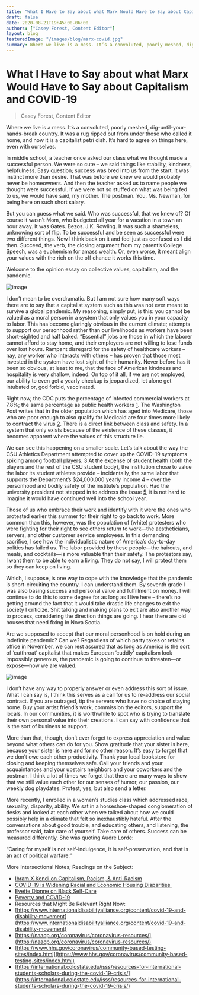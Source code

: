 ```yaml
---
title: "What I Have to Say about what Marx Would Have to Say about Capitalism and COVID-19"
draft: false
date: 2020-08-21T19:45:00-06:00
authors: ["Casey Forest, Content Editor"]
layout: blog
featuredImage: "/images/blog/marx-covid.jpg"
summary: Where we live is a mess. It’s a convoluted, poorly meshed, dig-until-your-hands-break country. It was a rug ripped out from under those who called it home, and now it is a capitalist petri dish. It’s hard to agree on things here, even with ourselves. 
---
```



# What I Have to Say about what Marx Would Have to Say about Capitalism and COVID-19
> Casey Forest, Content Editor

Where we live is a mess. It’s a convoluted, poorly meshed, dig-until-your-hands-break country. It was a rug ripped out from under those who called it home, and now it is a capitalist petri dish. It’s hard to agree on things here, even with ourselves.

In middle school, a teacher once asked our class what we thought made a successful person. We were so cute – we said things like stability, kindness, helpfulness. Easy question; success was bred into us from the start. It was instinct more than desire. That was before we knew we would probably never be homeowners. And then the teacher asked us to name people we thought were successful. If we were not so stuffed on what was being fed to us, we would have said, my mother. The postman. You, Ms. Newman, for being here on such short salary.

But you can guess what we said. Who was successful, that we knew of? Of course it wasn’t Mom, who budgeted all year for a vacation in a town an hour away. It was Gates. Bezos. J.K. Rowling. It was such a shameless, unknowing sort of flip. To be successful and be seen as successful were two different things. Now I think back on it and feel just as confused as I did then. Succeed, the verb, the closing argument from my parent’s College Speech, was a euphemism for amass wealth. Or, even worse, it meant align your values with the rich on the off chance it works this time.

Welcome to the opinion essay on collective values, capitalism, and the pandemic.

![image](/images/blog/post/marx-covid2.jpg#blog)

I don’t mean to be overdramatic. But I am not sure how many soft ways there are to say that a capitalist system such as this was not ever meant to survive a global pandemic. My reasoning, simply put, is this: you cannot be valued as a moral person in a system that only values you in your capacity to labor. This has become glaringly obvious in the current climate; attempts to support our personhood rather than our livelihoods as workers have been short-sighted and half baked. “Essential” jobs are those in which the laborer cannot afford to stay home, and their employers are not willing to lose funds over lost hours. Rampant disregard for the safety of healthcare workers – nay, any worker who interacts with others – has proven that those most invested in the system have lost sight of their humanity. Never before has it been so obvious, at least to me, that the face of American kindness and hospitality is very shallow, indeed. On top of it all, if we are not employed, our ability to even get a yearly checkup is jeopardized, let alone get intubated or, god forbid, vaccinated.

Right now, the CDC puts the percentage of infected commercial workers at 7.8%; the same percentage as public health workers [1](https://www.cdc.gov/coronavirus/2019-ncov/covid-data/covidview/index.html). The Washington Post writes that in the older population which has aged into Medicare, those who are poor enough to also qualify for Medicaid are four times more likely to contract the virus [2](https://www.washingtonpost.com/health/income-emerges-as-a-major-predictor-of-coronavirus-infections-along-with-race/2020/06/22/9276f31e-b4a3-11ea-a510-55bf26485c93_story.html). There is a direct link between class and safety. In a system that only exists because of the existence of these classes, it becomes apparent where the values of this structure lie.

We can see this happening on a smaller scale. Let’s talk about the way the CSU Athletics Department attempted to cover up the COVID-19 symptoms spiking among football players. [3](https://www.coloradoan.com/story/news/2020/08/04/colorado-state-university-athletes-say-administration-covering-up-coronavirus-health-threats/5572625002/) At the expense of student health (both the players and the rest of the CSU student body), the institution chose to value the labor its student athletes provide – incidentally, the same labor that supports the Department’s $24,000,000 yearly income [4](https://csurams.com/documents/2019/1/21/FY18_NCAA_Report.pdf) – over the personhood and bodily safety of the institute’s population. Had the university president not stepped in to address the issue [5](https://www.coloradoan.com/story/news/2020/08/06/colorado-state-university-hires-firm-husch-blackwell-investigate-athletic-department-covid-19/3314603001/), it is not hard to imagine it would have continued well into the school year.

Those of us who embrace their work and identify with it were the ones who protested earlier this summer for their right to go back to work. More common than this, however, was the population of (white) protesters who were fighting for their right to see others return to work—the aestheticians, servers, and other customer service employees. In this demanding sacrifice, I see how the individualistic nature of America’s day-to-day politics has failed us. The labor provided by these people—the haircuts, and meals, and cocktails—is more valuable than their safety. The protestors say, I want them to be able to earn a living. They do not say, I will protect them so they can keep on living.

Which, I suppose, is one way to cope with the knowledge that the pandemic is short-circuiting the country. I can understand them. By seventh grade I was also basing success and personal value and fulfillment on money. I will continue to do this to some degree for as long as I live here – there’s no getting around the fact that it would take drastic life changes to exit the society I criticize. Shit talking and making plans to exit are also another way to process, considering the direction things are going. I hear there are old houses that need fixing in Nova Scotia.

Are we supposed to accept that our moral personhood is on hold during an indefinite pandemic? Can we? Regardless of which party takes or retains office in November, we can rest assured that as long as America is the sort of ‘cutthroat’ capitalist that makes European ‘cuddly’ capitalism look impossibly generous, the pandemic is going to continue to threaten—or expose—how we are valued.

![image](/images/blog/post/marx-covid1.jpg#blog)

I don’t have any way to properly answer or even address this sort of issue. What I can say is, I think this serves as a call for us to re-address our social contract. If you are outraged, tip the servers who have no choice of staying home. Buy your artist friend’s work, commission the editors, support the locals. In our communities, it is worthwhile to spot who is trying to translate their own personal value into their creations. I can say with confidence that is the sort of business to support.

More than that, though, don’t ever forget to express appreciation and value beyond what others can do for you. Show gratitude that your sister is here, because your sister is here and for no other reason. It’s easy to forget that we don’t owe each other productivity. Thank your local bookstore for closing and keeping themselves safe. Call your friends and your acquaintances and your upstairs neighbors and your coworkers and the postman. I think a lot of times we forget that there are many ways to show that we still value each other for our senses of humor, our passion, our weekly dog playdates. Protest, yes, but also send a letter.

More recently, I enrolled in a women’s studies class which addressed race, sexuality, disparity, ability. We sat in a horseshoe-shaped conglomeration of desks and looked at each other when we talked about how we could possibly help in a climate that felt so inexhaustibly hateful. After the conversations about good trouble, and educating others, and listening, the professor said, take care of yourself. Take care of others. Success can be measured differently. She was quoting Audre Lorde:

“Caring for myself is not self-indulgence, it is self-preservation, and that is an act of political warfare.”

More Intersectional Notes; Readings on the Subject:

*   [Ibram X Kendi on Capitalism, Racism, &amp; Anti-Racism](https://www.democracynow.org/2019/8/13/ibram_x_kendi_class_race_capitalism)
*   [COVID-19 is Widening Racial and Economic Housing Disparities&nbsp;](https://www.urban.org/urban-wire/new-data-suggest-covid-19-widening-housing-disparities-race-and-income)
*   [Evette Dionne on Black Self-Care](https://ravishly.com/2015/03/06/radical-act-self-care-black-women-feminism)
*   [Poverty and COVID-19](https://www.usatoday.com/story/opinion/2020/03/23/coronavirus-spread-poverty-covid-19-stimulus-column/2899411001/)
*   Resources that Might Be Relevant Right Now:&nbsp;
*   [https://www.internationaldisabilityalliance.org/content/covid-19-and-disability-movement](https://www.internationaldisabilityalliance.org/content/covid-19-and-disability-movement)
*   [https://naacp.org/coronavirus/coronavirus-resources/](https://naacp.org/coronavirus/coronavirus-resources/)
*   [https://www.hhs.gov/coronavirus/community-based-testing-sites/index.html](https://www.hhs.gov/coronavirus/community-based-testing-sites/index.html)
*   [https://international.colostate.edu/isss/resources-for-international-students-scholars-during-the-covid-19-crisis/](https://international.colostate.edu/isss/resources-for-international-students-scholars-during-the-covid-19-crisis/)